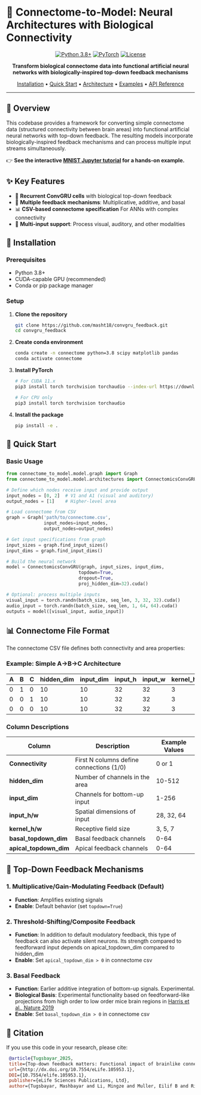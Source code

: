 # 🧠 Connectome-to-Model: Neural Architectures with Biological Connectivity

<div align="center">

[![Python 3.8+](https://img.shields.io/badge/python-3.8+-blue.svg)](https://www.python.org/downloads/)
[![PyTorch](https://img.shields.io/badge/PyTorch-1.9+-red.svg)](https://pytorch.org/)
[![License](https://img.shields.io/badge/license-MIT-green.svg)](LICENSE)

**Transform biological connectome data into functional artificial neural networks with biologically-inspired top-down feedback mechanisms**

[Installation](#-installation) • [Quick Start](#-quick-start) • [Architecture](#-architecture) • [Examples](#-examples) • [API Reference](#-api-reference)

</div>

---

## 🌟 Overview

This codebase provides a framework for converting simple connectome data (structured connectivity between brain areas) into functional artificial neural networks with top-down feedback. The resulting models incorporate biologically-inspired feedback mechanisms and can process multiple input streams simultaneously.


👉 **See the interactive [MNIST Jupyter tutorial](mnist_graph_training.ipynb) for a hands-on example.**


## ✨ Key Features

- 🔄 **Recurrent ConvGRU cells** with biological top-down feedback
- 🎯 **Multiple feedback mechanisms**: Multiplicative, additive, and basal
- 📊 **CSV-based connectome specification** For ANNs with complex connectivity
- 🔌 **Multi-input support**: Process visual, auditory, and other modalities

## 🚀 Installation

### Prerequisites

- Python 3.8+
- CUDA-capable GPU (recommended)
- Conda or pip package manager

### Setup

1. **Clone the repository**
   ```bash
   git clone https://github.com/masht18/convgru_feedback.git
   cd convgru_feedback
   ```

2. **Create conda environment**
   ```bash
   conda create -n connectome python=3.8 scipy matplotlib pandas
   conda activate connectome
   ```

3. **Install PyTorch**
   ```bash
   # For CUDA 11.x
   pip3 install torch torchvision torchaudio --index-url https://download.pytorch.org/whl/cu118
   
   # For CPU only
   pip3 install torch torchvision torchaudio
   ```

4. **Install the package**
   ```bash
   pip install -e .
   ```

## 🎯 Quick Start

### Basic Usage

```python
from connectome_to_model.model.graph import Graph
from connectome_to_model.model.architectures import ConnectomicsConvGRU

# Define which nodes receive input and provide output
input_nodes = [0, 2]  # V1 and A1 (visual and auditory)
output_nodes = [1]    # Higher-level area

# Load connectome from CSV
graph = Graph('path/to/connectome.csv', 
              input_nodes=input_nodes, 
              output_nodes=output_nodes)

# Get input specifications from graph
input_sizes = graph.find_input_sizes()  
input_dims = graph.find_input_dims()

# Build the neural network
model = ConnectomicsConvGRU(graph, input_sizes, input_dims,
                           topdown=True,
                           dropout=True,
                           proj_hidden_dim=32).cuda()

# Optional: process multiple inputs
visual_input = torch.randn(batch_size, seq_len, 3, 32, 32).cuda()
audio_input = torch.randn(batch_size, seq_len, 1, 64, 64).cuda()
outputs = model([visual_input, audio_input])
```

## 📊 Connectome File Format

The connectome CSV file defines both connectivity and area properties:

### Example: Simple A→B→C Architecture

| A | B | C | hidden_dim | input_dim | input_h | input_w | kernel_h | kernel_w | basal_topdown_dim | apical_topdown_dim |
|---|---|---|------------|-----------|---------|---------|----------|----------|-------------------|---------------------|
| 0 | 1 | 0 | 10 | 10 | 32 | 32 | 3 | 3 | 0 | 1 |
| 0 | 0 | 1 | 10 | 10 | 32 | 32 | 3 | 3 | 0 | 1 |
| 0 | 0 | 0 | 10 | 10 | 32 | 32 | 3 | 3 | 0 | 1 |

### Column Descriptions

| Column | Description | Example Values |
|--------|-------------|----------------|
| **Connectivity** | First N columns define connections (1/0) | 0 or 1 |
| **hidden_dim** | Number of channels in the area | 10-512 |
| **input_dim** | Channels for bottom-up input | 1-256 |
| **input_h/w** | Spatial dimensions of input | 28, 32, 64 |
| **kernel_h/w** | Receptive field size | 3, 5, 7 |
| **basal_topdown_dim** | Basal feedback channels | 0-64 |
| **apical_topdown_dim** | Apical feedback channels | 0-64 |

## 🔄 Top-Down Feedback Mechanisms

### 1. Multiplicative/Gain-Modulating Feedback (Default)

- **Function**: Amplifies existing signals
- **Enable**: Default behavior (set `topdown=True`)


### 2. Threshold-Shifting/Composite Feedback

- **Function**: In addition to default modulatory feedback, this type of feedback can also activate silent neurons. Its strength compared to feedforward input depends on apical_topdown_dim compared to hidden_dim
- **Enable**: Set `apical_topdown_dim > 0` in connectome csv


### 3. Basal Feedback

- **Function**: Earlier additive integration of bottom-up signals. Experimental.
- **Biological Basis**: Experimental functionality based on feedforward-like projections from high order to low order mice brain regions in [Harris et al., Nature 2019](https://www.nature.com/articles/s41586-019-1716-z)
- **Enable**: Set `basal_topdown_dim > 0` in connectome csv

## 📖 Citation

If you use this code in your research, please cite:

```bibtex
 @article{Tugsbayar_2025, 
 title={Top-down feedback matters: Functional impact of brainlike connectivity motifs on audiovisual integration}, 
 url={http://dx.doi.org/10.7554/eLife.105953.1}, 
 DOI={10.7554/elife.105953.1}, 
 publisher={eLife Sciences Publications, Ltd}, 
 author={Tugsbayar, Mashbayar and Li, Mingze and Muller, Eilif B and Richards, Blake}, year={2025}, month=apr }

```
